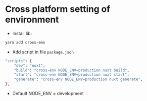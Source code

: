 # Cross platform setting of environment

- Install lib:

```bash
yarn add cross-env
```

- Add script in file `package.json`

```bash
"scripts": {
    "dev": "nuxt",
    "build": "cross-env NODE_ENV=production nuxt build",
    "start": "cross-env NODE_ENV=production nuxt start",
    "generate": "cross-env NODE_ENV=production nuxt generate",
},
```

- Default NODE_ENV = development